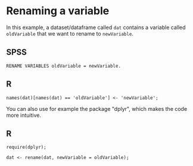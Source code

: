 # Renaming a variable

In this example, a dataset/dataframe called `dat` contains a variable called `oldVariable` that we want to rename to `newVariable`.

## SPSS

```
RENAME VARIABLES oldVariable = newVariable.
```

## R

```
names(dat)[names(dat) == 'oldVariable'] <- 'newVariable';
```

You can also use for example the package "dplyr", which makes the code more intuitive.

## R

```
require(dplyr);

dat <- rename(dat, newVariable = oldVariable);
```

